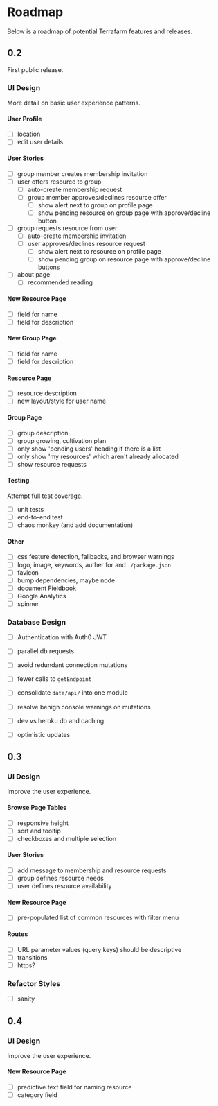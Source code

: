 # Roadmap

Below is a roadmap of potential Terrafarm features and releases.

## 0.2

First public release.

### UI Design

More detail on basic user experience patterns.

#### User Profile
- [ ] location
- [ ] edit user details

#### User Stories
- [ ] group member creates membership invitation
- [ ] user offers resource to group
  - [ ] auto-create membership request
  - [ ] group member approves/declines resource offer
    - [ ] show alert next to group on profile page
    - [ ] show pending resource on group page with approve/decline button
- [ ] group requests resource from user
  - [ ] auto-create membership invitation
  - [ ] user approves/declines resource request
    - [ ] show alert next to resource on profile page
    - [ ] show pending group on resource page with approve/decline buttons
- [ ] about page
  - [ ] recommended reading

#### New Resource Page
- [ ] field for name
- [ ] field for description

#### New Group Page
- [ ] field for name
- [ ] field for description

#### Resource Page
- [ ] resource description
- [ ] new layout/style for user name

#### Group Page
- [ ] group description
- [ ] group growing, cultivation plan
- [ ] only show 'pending users' heading if there is a list
- [ ] only show 'my resources' which aren't already allocated
- [ ] show resource requests

#### Testing
Attempt full test coverage.
- [ ] unit tests
- [ ] end-to-end test
- [ ] chaos monkey (and add documentation)

#### Other
- [ ] css feature detection, fallbacks, and browser warnings
- [ ] logo, image, keywords, auther for and `./package.json`
- [ ] favicon
- [ ] bump dependencies, maybe node
- [ ] document Fieldbook
- [ ] Google Analytics
- [ ] spinner

### Database Design
- [ ] Authentication with Auth0 JWT
- [ ] parallel db requests
- [ ] avoid redundant connection mutations
- [ ] fewer calls to `getEndpoint`
- [ ] consolidate `data/api/` into one module
- [ ] resolve benign console warnings on mutations
- [ ] dev vs heroku db and caching
- [ ] optimistic updates


## 0.3

### UI Design

Improve the user experience.

#### Browse Page Tables
- [ ] responsive height
- [ ] sort and tooltip
- [ ] checkboxes and multiple selection

#### User Stories
- [ ] add message to membership and resource requests
- [ ] group defines resource needs
- [ ] user defines resource availability

#### New Resource Page
- [ ] pre-populated list of common resources with filter menu

#### Routes
- [ ] URL parameter values (query keys) should be descriptive
- [ ] transitions
- [ ] https?

### Refactor Styles
- [ ] sanity


## 0.4

### UI Design

Improve the user experience.

#### New Resource Page
- [ ] predictive text field for naming resource
- [ ] category field
